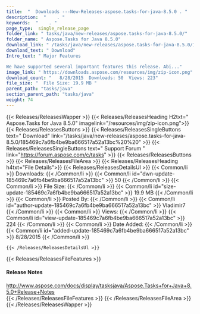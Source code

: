 ```yaml
---
title:  "  Downloads ---New-Releases-aspose.tasks-for-java-8.5.0 . " 
description:  "    . " 
keywords:  "    . " 
page_type:  single_release_page
folder_link: " tasks/java/new-releases/aspose.tasks-for-java-8.5.0/"
folder_name: " Aspose.Tasks for Java 8.5.0"
download_link: " /tasks/java/new-releases/aspose.tasks-for-java-8.5.0/185469c7a6fb4be9ba666517a52a13bc"
download_text: " Download"
Intro_text: " Major Features

We have supported several important features this release. Abi..."
image_link: " https://downloads.aspose.com/resources/img/zip-icon.png"
download_count: "   8/28/2015  Downloads: 50  Views: 223"
file_size: "  File Size: 19.9 MB "
parent_path: "tasks/java"
section_parent_path: "tasks/java"
weight: 74 
---
```


{{< Releases/ReleasesWapper >}}
  {{< Releases/ReleasesHeading H2txt=" Aspose.Tasks for Java 8.5.0" imagelink="/resources/img/zip-icon.png">}}
  {{< Releases/ReleasesButtons >}}
    {{< Releases/ReleasesSingleButtons text=" Download" link="/tasks/java/new-releases/aspose.tasks-for-java-8.5.0/185469c7a6fb4be9ba666517a52a13bc%20%20" >}}
    {{< Releases/ReleasesSingleButtons text=" Support Forum " link="https://forum.aspose.com/c/tasks" >}}
  {{< Releases/ReleasesButtons >}}
  {{< Releases/ReleasesFileArea >}}
    {{< Releases/ReleasesHeading h4txt="File Details">}}
    {{< Releases/ReleasesDetailsUl >}}
            {{< Common/li  >}} Downloads: {{< /Common/li >}} 
      {{< Common/li id="dwn-update-185469c7a6fb4be9ba666517a52a13bc" >}} 50 {{< /Common/li >}} 
      {{< Common/li  >}} File Size: {{< /Common/li >}} 
      {{< Common/li id="size-update-185469c7a6fb4be9ba666517a52a13bc" >}} 19.9 MB {{< /Common/li >}} 
      {{< Common/li  >}} Posted By: {{< /Common/li >}} 
      {{< Common/li id="author-update-185469c7a6fb4be9ba666517a52a13bc" >}} Vladimir7 {{< /Common/li >}} 
      {{< Common/li  >}} Views: {{< /Common/li >}} 
      {{< Common/li id="view-update-185469c7a6fb4be9ba666517a52a13bc" >}} 224 {{< /Common/li >}} 
      {{< Common/li  >}} Date Added: {{< /Common/li >}} 
      {{< Common/li id="added-update-185469c7a6fb4be9ba666517a52a13bc" >}} 8/28/2015 {{< /Common/li >}} 

    {{< /Releases/ReleasesDetailsUl >}}

  {{< Releases/ReleasesFileFeatures >}}
      <h4>Release Notes</h4><div><a href="http://www.aspose.com/docs/display/tasksjava/Aspose.Tasks+for+Java+8.5.0+Release+Notes">http://www.aspose.com/docs/display/tasksjava/Aspose.Tasks+for+Java+8.5.0+Release+Notes</a></div>
  {{< /Releases/ReleasesFileFeatures >}}
 {{< /Releases/ReleasesFileArea >}}
{{< /Releases/ReleasesWapper >}}


